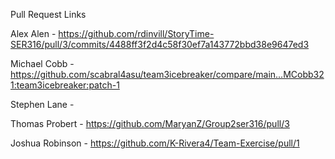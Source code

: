 Pull Request Links  

Alex Alen        - https://github.com/rdinvill/StoryTime-SER316/pull/3/commits/4488ff3f2d4c58f30ef7a143772bbd38e9647ed3

Michael Cobb     - https://github.com/scabral4asu/team3icebreaker/compare/main...MCobb321:team3icebreaker:patch-1  

Stephen Lane     -  

Thomas Probert   -  https://github.com/MaryanZ/Group2ser316/pull/3

Joshua Robinson  -  https://github.com/K-Rivera4/Team-Exercise/pull/1
